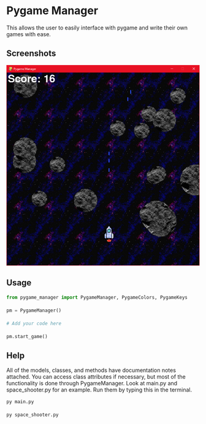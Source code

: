 # Pygame Manager
This allows the user to easily interface with pygame and write their own games with ease. 

## Screenshots
![Space Shooter](Images/pb-demo.PNG?raw=true)

## Usage
```python
from pygame_manager import PygameManager, PygameColors, PygameKeys

pm = PygameManager()

# Add your code here

pm.start_game()
```

## Help
All of the models, classes, and methods have documentation notes attached. You can access class attributes if necessary, but most of the functionality is done through PygameManager. Look at main.py and space_shooter.py for an example. Run them by typing this in the terminal.
```bash
py main.py

py space_shooter.py
```
